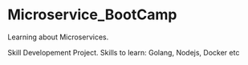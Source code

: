 # Microservice_BootCamp
Learning about Microservices.

Skill Developement Project.
Skills to learn: Golang, Nodejs, Docker etc
